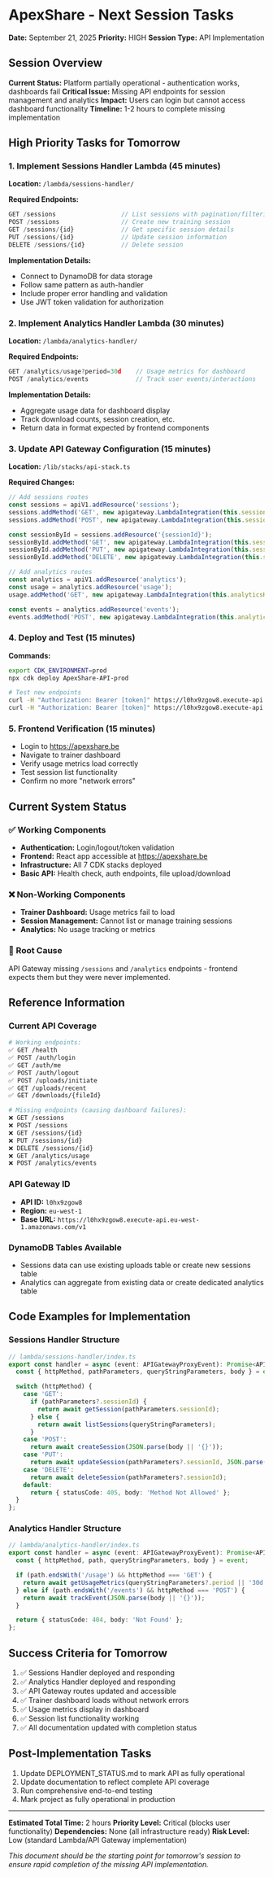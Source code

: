 # ApexShare - Next Session Tasks
**Date:** September 21, 2025
**Priority:** HIGH
**Session Type:** API Implementation

## Session Overview

**Current Status:** Platform partially operational - authentication works, dashboards fail
**Critical Issue:** Missing API endpoints for session management and analytics
**Impact:** Users can login but cannot access dashboard functionality
**Timeline:** 1-2 hours to complete missing implementation

## High Priority Tasks for Tomorrow

### 1. Implement Sessions Handler Lambda (45 minutes)
**Location:** `/lambda/sessions-handler/`

**Required Endpoints:**
```typescript
GET /sessions                  // List sessions with pagination/filtering
POST /sessions                 // Create new training session
GET /sessions/{id}             // Get specific session details
PUT /sessions/{id}             // Update session information
DELETE /sessions/{id}          // Delete session
```

**Implementation Details:**
- Connect to DynamoDB for data storage
- Follow same pattern as auth-handler
- Include proper error handling and validation
- Use JWT token validation for authorization

### 2. Implement Analytics Handler Lambda (30 minutes)
**Location:** `/lambda/analytics-handler/`

**Required Endpoints:**
```typescript
GET /analytics/usage?period=30d    // Usage metrics for dashboard
POST /analytics/events             // Track user events/interactions
```

**Implementation Details:**
- Aggregate usage data for dashboard display
- Track download counts, session creation, etc.
- Return data in format expected by frontend components

### 3. Update API Gateway Configuration (15 minutes)
**Location:** `/lib/stacks/api-stack.ts`

**Required Changes:**
```typescript
// Add sessions routes
const sessions = apiV1.addResource('sessions');
sessions.addMethod('GET', new apigateway.LambdaIntegration(this.sessionsHandler));
sessions.addMethod('POST', new apigateway.LambdaIntegration(this.sessionsHandler));

const sessionById = sessions.addResource('{sessionId}');
sessionById.addMethod('GET', new apigateway.LambdaIntegration(this.sessionsHandler));
sessionById.addMethod('PUT', new apigateway.LambdaIntegration(this.sessionsHandler));
sessionById.addMethod('DELETE', new apigateway.LambdaIntegration(this.sessionsHandler));

// Add analytics routes
const analytics = apiV1.addResource('analytics');
const usage = analytics.addResource('usage');
usage.addMethod('GET', new apigateway.LambdaIntegration(this.analyticsHandler));

const events = analytics.addResource('events');
events.addMethod('POST', new apigateway.LambdaIntegration(this.analyticsHandler));
```

### 4. Deploy and Test (15 minutes)
**Commands:**
```bash
export CDK_ENVIRONMENT=prod
npx cdk deploy ApexShare-API-prod

# Test new endpoints
curl -H "Authorization: Bearer [token]" https://l0hx9zgow8.execute-api.eu-west-1.amazonaws.com/v1/sessions
curl -H "Authorization: Bearer [token]" https://l0hx9zgow8.execute-api.eu-west-1.amazonaws.com/v1/analytics/usage?period=30d
```

### 5. Frontend Verification (15 minutes)
- Login to https://apexshare.be
- Navigate to trainer dashboard
- Verify usage metrics load correctly
- Test session list functionality
- Confirm no more "network errors"

## Current System Status

### ✅ Working Components
- **Authentication:** Login/logout/token validation
- **Frontend:** React app accessible at https://apexshare.be
- **Infrastructure:** All 7 CDK stacks deployed
- **Basic API:** Health check, auth endpoints, file upload/download

### ❌ Non-Working Components
- **Trainer Dashboard:** Usage metrics fail to load
- **Session Management:** Cannot list or manage training sessions
- **Analytics:** No usage tracking or metrics

### 🔧 Root Cause
API Gateway missing `/sessions` and `/analytics` endpoints - frontend expects them but they were never implemented.

## Reference Information

### Current API Coverage
```bash
# Working endpoints:
✅ GET /health
✅ POST /auth/login
✅ GET /auth/me
✅ POST /auth/logout
✅ POST /uploads/initiate
✅ GET /uploads/recent
✅ GET /downloads/{fileId}

# Missing endpoints (causing dashboard failures):
❌ GET /sessions
❌ POST /sessions
❌ GET /sessions/{id}
❌ PUT /sessions/{id}
❌ DELETE /sessions/{id}
❌ GET /analytics/usage
❌ POST /analytics/events
```

### API Gateway ID
- **API ID:** `l0hx9zgow8`
- **Region:** `eu-west-1`
- **Base URL:** `https://l0hx9zgow8.execute-api.eu-west-1.amazonaws.com/v1`

### DynamoDB Tables Available
- Sessions data can use existing uploads table or create new sessions table
- Analytics can aggregate from existing data or create dedicated analytics table

## Code Examples for Implementation

### Sessions Handler Structure
```typescript
// lambda/sessions-handler/index.ts
export const handler = async (event: APIGatewayProxyEvent): Promise<APIGatewayProxyResult> => {
  const { httpMethod, pathParameters, queryStringParameters, body } = event;

  switch (httpMethod) {
    case 'GET':
      if (pathParameters?.sessionId) {
        return await getSession(pathParameters.sessionId);
      } else {
        return await listSessions(queryStringParameters);
      }
    case 'POST':
      return await createSession(JSON.parse(body || '{}'));
    case 'PUT':
      return await updateSession(pathParameters?.sessionId, JSON.parse(body || '{}'));
    case 'DELETE':
      return await deleteSession(pathParameters?.sessionId);
    default:
      return { statusCode: 405, body: 'Method Not Allowed' };
  }
};
```

### Analytics Handler Structure
```typescript
// lambda/analytics-handler/index.ts
export const handler = async (event: APIGatewayProxyEvent): Promise<APIGatewayProxyResult> => {
  const { httpMethod, path, queryStringParameters, body } = event;

  if (path.endsWith('/usage') && httpMethod === 'GET') {
    return await getUsageMetrics(queryStringParameters?.period || '30d');
  } else if (path.endsWith('/events') && httpMethod === 'POST') {
    return await trackEvent(JSON.parse(body || '{}'));
  }

  return { statusCode: 404, body: 'Not Found' };
};
```

## Success Criteria for Tomorrow

1. ✅ Sessions Handler deployed and responding
2. ✅ Analytics Handler deployed and responding
3. ✅ API Gateway routes updated and accessible
4. ✅ Trainer dashboard loads without network errors
5. ✅ Usage metrics display in dashboard
6. ✅ Session list functionality working
7. ✅ All documentation updated with completion status

## Post-Implementation Tasks

1. Update DEPLOYMENT_STATUS.md to mark API as fully operational
2. Update documentation to reflect complete API coverage
3. Run comprehensive end-to-end testing
4. Mark project as fully operational in production

---

**Estimated Total Time:** 2 hours
**Priority Level:** Critical (blocks user functionality)
**Dependencies:** None (all infrastructure ready)
**Risk Level:** Low (standard Lambda/API Gateway implementation)

*This document should be the starting point for tomorrow's session to ensure rapid completion of the missing API implementation.*